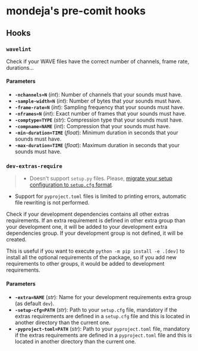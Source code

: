 # mondeja's pre-comit hooks



## Hooks

### **`wavelint`**

Check if your WAVE files have the correct number of channels, frame rate,
durations...

#### Parameters

- **`-nchannels=N`** (*int*): Number of channels that your sounds must have.
- **`-sample-width=N`** (*int*): Number of bytes that your sounds must have.
- **`-frame-rate=N`** (*int*): Sampling frequency that your sounds must have.
- **`-nframes=N`** (*int*): Exact number of frames that your sounds must have.
- **`-comptype=TYPE`** (*str*): Compression type that your sounds must have.
- **`-compname=NAME`** (*int*): Compression that your sounds must have.
- **`-min-duration=TIME`** (*float*): Minimum duration in seconds that your
 sounds must have.
- **`-max-duration=TIME`** (*float*): Maximum duration in seconds that your
 sounds must have.
 
### **`dev-extras-require`**

> - Doesn't support `setup.py` files. Please, [migrate your setup configuration
 to `setup.cfg` format][setup-py-upgrade-link].
- Support for `pyproject.toml` files is limited to printing errors, automatic
 file rewriting is not performed.

Check if your development dependencies contains all other extras requirements.
If an extra requirement is defined in other extra group than your development
one, it will be added to your development extra dependencies group. If your
development group is not defined, it will be created.

This is useful if you want to execute `python -m pip install -e .[dev]` to
install all the optional requirements of the package, so if you add new
requirements to other groups, it would be added to development requirements.

#### Parameters

- **`-extra=NAME`** (*str*): Name for your development requirements extra group
 (as default `dev`).
- **`-setup-cfg=PATH`** (*str*): Path to your `setup.cfg` file, mandatory if
 the extras requirements are defined in a `setup.cfg` file and this is located
 in another directory than the current one.
- **`-pyproject-toml=PATH`** (*str*): Path to your `pyproject.toml` file,
 mandatory if the extras requirements are defined in a `pyproject.toml` file
 and this is located in another directory than the current one.

[setup-py-upgrade-link]: https://github.com/asottile/setup-py-upgrade

